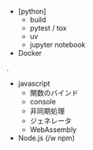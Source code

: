 - [python]
  - build
  - pytest / tox
  - uv
  - jupyter notebook
- Docker

.

- javascript
  - 関数のバインド
  - console
  - 非同期処理
  - ジェネレータ
  - WebAssembly
- Node.js (/w npm)
